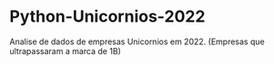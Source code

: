 # Python-Unicornios-2022
Analise de dados de empresas Unicornios em 2022. (Empresas que ultrapassaram a marca de 1B)

